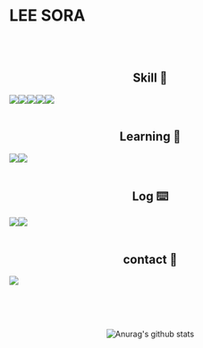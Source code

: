 # LEE SORA

<br><br>

<div align=center>

## Skill 🔧

<div style="display: flex; flex-direction: row;">
  <img src="https://img.shields.io/badge/JAVA-007396?style=plastic-square&logo=java&logoColor=white">
  <img src="https://img.shields.io/badge/Spring-6DB33F?style=plastic-square&logo=Spring&logoColor=white">
  <img src="https://img.shields.io/badge/mysql-4479A1?style=plastic-square&logo=mysql&logoColor=white">
  <img src="https://img.shields.io/badge/CSS3-1572B6?style=plastic-square&logo=CSS3&logoColor=white">
  <img src="https://img.shields.io/badge/HTML5-E34F26?style=plastic-square&logo=html5&logoColor=white">
</div>

<br>

## Learning 📝

<div style="display: flex; flex-direction: row;">
  <img src="https://img.shields.io/badge/JavaScript-F7DF1E?style=plastic-square&logo=javascript&logoColor=white">
  <img src="https://img.shields.io/badge/AWS-FF9900?style=plastic-square&logo=amazonaws&logoColor=white">
</div>

<br>

## Log ⌨️
<div style="display: flex; flex-direction: row;">
  <a href="https://mogwa-sitter.tistory.com/">
    <img src="https://img.shields.io/badge/Tistory-000000?style=plastic-square&logo=Tistory&logoColor=white">
  </a>
  <a href="https://www.notion.so/lsr94/b7607add482d4de89eb9cec0d6e5db2a?pvs=4">
    <img src="https://img.shields.io/badge/Notion-9999FF?style=plastic-square&logo=Notion&logoColor=white">
  </a>
</div>

<br>

## contact 📱

<div style="display: flex; flex-direction: row;">
  <a href="mailto:sr940718@gmail.com">
    <img src="https://img.shields.io/badge/gmail-EA4335?style=plastic-square&logo=gmail&logoColor=white">
  </a>
</div>

<br><br><br>

![Anurag's github stats](https://github-readme-stats.vercel.app/api?username=leesr94&show_icons=true&theme=graywhite)

</div>
